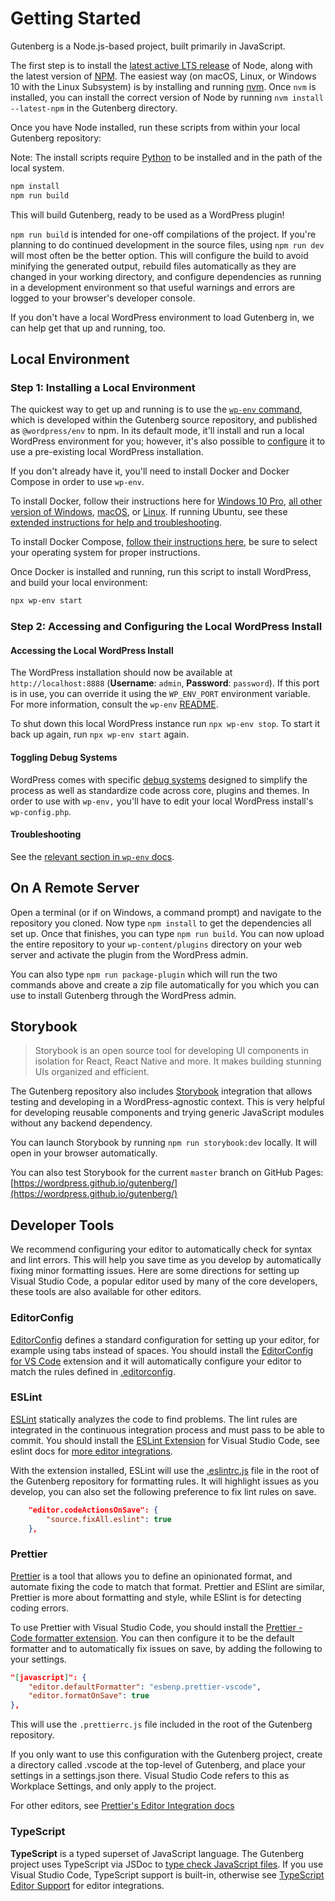 # Getting Started

Gutenberg is a Node.js-based project, built primarily in JavaScript.

The first step is to install the [latest active LTS release](https://github.com/nodejs/Release#release-schedule) of Node, along with the latest version of [NPM](https://www.npmjs.com/). The easiest way (on macOS, Linux, or Windows 10 with the Linux Subsystem) is by installing and running [nvm]. Once `nvm` is installed, you can install the correct version of Node by running `nvm install --latest-npm` in the Gutenberg directory.

Once you have Node installed, run these scripts from within your local Gutenberg repository:

Note: The install scripts require [Python](https://www.python.org/) to be installed and in the path of the local system.

```bash
npm install
npm run build
```

This will build Gutenberg, ready to be used as a WordPress plugin!

`npm run build` is intended for one-off compilations of the project. If you're planning to do continued development in the source files, using `npm run dev` will most often be the better option. This will configure the build to avoid minifying the generated output, rebuild files automatically as they are changed in your working directory, and configure dependencies as running in a development environment so that useful warnings and errors are logged to your browser's developer console.

If you don't have a local WordPress environment to load Gutenberg in, we can help get that up and running, too.

## Local Environment

### Step 1: Installing a Local Environment

The quickest way to get up and running is to use the [`wp-env` command](https://github.com/WordPress/gutenberg/tree/master/packages/env), which is developed within the Gutenberg source repository, and published as `@wordpress/env` to npm. In its default mode, it'll install and run a local WordPress environment for you; however, it's also possible to [configure](https://github.com/WordPress/gutenberg/blob/master/packages/env/README.md#wp-envjson) it to use a pre-existing local WordPress installation.

If you don't already have it, you'll need to install Docker and Docker Compose in order to use `wp-env`.

To install Docker, follow their instructions here for [Windows 10 Pro](https://docs.docker.com/docker-for-windows/install/), [all other version of Windows](https://docs.docker.com/toolbox/toolbox_install_windows/), [macOS](https://docs.docker.com/docker-for-mac/install/), or [Linux](https://docs.docker.com/v17.12/install/linux/docker-ce/ubuntu/#install-using-the-convenience-script). If running Ubuntu, see these [extended instructions for help and troubleshooting](/docs/contributors/env-ubuntu.md).

To install Docker Compose, [follow their instructions here](https://docs.docker.com/compose/install/), be sure to select your operating system for proper instructions.

Once Docker is installed and running, run this script to install WordPress, and build your local environment:

```bash
npx wp-env start
```

### Step 2: Accessing and Configuring the Local WordPress Install

#### Accessing the Local WordPress Install

The WordPress installation should now be available at `http://localhost:8888` (**Username**: `admin`, **Password**: `password`).
If this port is in use, you can override it using the `WP_ENV_PORT` environment variable. For more information, consult the `wp-env` [README](https://github.com/WordPress/gutenberg/blob/master/packages/env/README.md).

To shut down this local WordPress instance run `npx wp-env stop`. To start it back up again, run `npx wp-env start` again.

#### Toggling Debug Systems

WordPress comes with specific [debug systems](https://wordpress.org/support/article/debugging-in-wordpress/) designed to simplify the process as well as standardize code across core, plugins and themes. In order to use with `wp-env,` you'll have to edit your local WordPress install's `wp-config.php`.

#### Troubleshooting

See the [relevant section in `wp-env` docs](https://github.com/WordPress/gutenberg/tree/master/packages/env#troubleshooting-common-problems).

## On A Remote Server

Open a terminal (or if on Windows, a command prompt) and navigate to the repository you cloned. Now type `npm install` to get the dependencies all set up. Once that finishes, you can type `npm run build`. You can now upload the entire repository to your `wp-content/plugins` directory on your web server and activate the plugin from the WordPress admin.

You can also type `npm run package-plugin` which will run the two commands above and create a zip file automatically for you which you can use to install Gutenberg through the WordPress admin.

[npm]: https://www.npmjs.com/
[nvm]: https://github.com/creationix/nvm

## Storybook

> Storybook is an open source tool for developing UI components in isolation for React, React Native and more. It makes building stunning UIs organized and efficient.

The Gutenberg repository also includes [Storybook] integration that allows testing and developing in a WordPress-agnostic context. This is very helpful for developing reusable components and trying generic JavaScript modules without any backend dependency.

You can launch Storybook by running `npm run storybook:dev` locally. It will open in your browser automatically.

You can also test Storybook for the current `master` branch on GitHub Pages: [https://wordpress.github.io/gutenberg/](https://wordpress.github.io/gutenberg/)

[Storybook]: https://storybook.js.org/

## Developer Tools

We recommend configuring your editor to automatically check for syntax and lint errors. This will help you save time as you develop by automatically fixing minor formatting issues. Here are some directions for setting up Visual Studio Code, a popular editor used by many of the core developers, these tools are also available for other editors.

### EditorConfig

[EditorConfig](https://editorconfig.org/) defines a standard configuration for setting up your editor, for example using tabs instead of spaces. You should install the [EditorConfig for VS Code](https://marketplace.visualstudio.com/items?itemName=editorconfig.editorconfig) extension and it will automatically configure your editor to match the rules defined in [.editorconfig](https://github.com/WordPress/gutenberg/blob/master/.editorconfig).

### ESLint

[ESLint](https://eslint.org/) statically analyzes the code to find problems. The lint rules are integrated in the continuous integration process and must pass to be able to commit. You should install the [ESLint Extension](https://marketplace.visualstudio.com/items?itemName=dbaeumer.vscode-eslint) for Visual Studio Code, see eslint docs for [more editor integrations](https://eslint.org/docs/user-guide/integrations).

With the extension installed, ESLint will use the [.eslintrc.js](https://github.com/WordPress/gutenberg/blob/master/.eslintrc.js) file in the root of the Gutenberg repository for formatting rules. It will highlight issues as you develop, you can also set the following preference to fix lint rules on save.

```json
    "editor.codeActionsOnSave": {
        "source.fixAll.eslint": true
    },
```

### Prettier

[Prettier](https://prettier.io/) is a tool that allows you to define an opinionated format, and automate fixing the code to match that format. Prettier and ESlint are similar, Prettier is more about formatting and style, while ESlint is for detecting coding errors.

To use Prettier with Visual Studio Code, you should install the [Prettier - Code formatter extension](https://marketplace.visualstudio.com/items?itemName=esbenp.prettier-vscode). You can then configure it to be the default formatter and to automatically fix issues on save, by adding the following to your settings.

```json
"[javascript]": {
    "editor.defaultFormatter": "esbenp.prettier-vscode",
    "editor.formatOnSave": true
},
```

This will use the `.prettierrc.js` file included in the root of the Gutenberg repository.

If you only want to use this configuration with the Gutenberg project, create a directory called .vscode at the top-level of Gutenberg, and place your settings in a settings.json there. Visual Studio Code refers to this as Workplace Settings, and only apply to the project.

For other editors, see [Prettier's Editor Integration docs](https://prettier.io/docs/en/editors.html)

### TypeScript

**TypeScript** is a typed superset of JavaScript language. The Gutenberg project uses TypeScript via JSDoc to [type check JavaScript files](https://www.typescriptlang.org/docs/handbook/type-checking-javascript-files.html). If you use Visual Studio Code, TypeScript support is built-in, otherwise see [TypeScript Editor Support](https://github.com/Microsoft/TypeScript/wiki/TypeScript-Editor-Support) for editor integrations.
